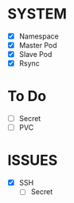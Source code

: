 # SYSTEM

- [x] Namespace
- [x] Master Pod
- [x] Slave Pod
- [x] Rsync

# To Do
- [ ] Secret
- [ ] PVC

# ISSUES
- [x] SSH
    - [ ] Secret